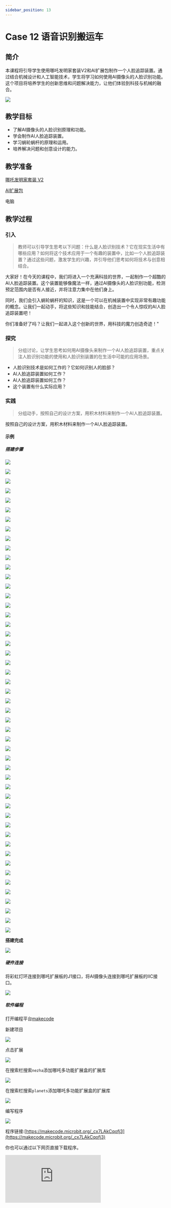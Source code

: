 ```yaml
---
sidebar_position: 13
---
```


# Case 12 语音识别搬运车


## 简介

本课程将引导学生使用哪吒发明家套装V2和AI扩展包制作一个人脸追踪装置。通过结合机械设计和人工智能技术，学生将学习如何使用AI摄像头的人脸识别功能。这个项目将培养学生的创新思维和问题解决能力，让他们体验到科技与机械的融合。

![](./images/ai-accessories-pack-case-01-01.png)

## 教学目标

- 了解AI摄像头的人脸识别原理和功能。
- 学会制作AI人脸追踪装置。
- 学习蜗轮蜗杆的原理和运用。
- 培养解决问题和创意设计的能力。

## 教学准备

[哪吒发明家套装 V2](https://www.elecfreaks.com/nezha-inventor-s-kit-v2-for-micro-bit.html)

[AI扩展包](https://www.elecfreaks.com/nezha-inventor-s-kit-v2-for-micro-bit.html)

电脑

## 教学过程

### 引入

>教师可以引导学生思考以下问题：什么是人脸识别技术？它在现实生活中有哪些应用？如何将这个技术应用于一个有趣的装置中，比如一个人脸追踪装置？通过这些问题，激发学生的兴趣，并引导他们思考如何将技术与创意相结合。

大家好！在今天的课程中，我们将进入一个充满科技的世界，一起制作一个超酷的AI人脸追踪装置。这个装置能够像魔法一样，通过AI摄像头的人脸识别功能，检测预定范围内是否有人接近，并将注意力集中在他们身上。

同时，我们会引入蜗轮蜗杆的知识，这是一个可以在机械装置中实现非常有趣功能的概念。让我们一起动手，将这些知识和技能结合，创造出一个令人惊叹的AI人脸追踪装置吧！

你们准备好了吗？让我们一起进入这个创新的世界，用科技的魔力创造奇迹！"

### 探究

>分组讨论，让学生思考如何用AI摄像头来制作一个AI人脸追踪装置，重点关注人脸识别功能的使用和人脸识别装置的在生活中可能的应用场景。

- 人脸识别技术是如何工作的？它如何识别人的脸部？
- AI人脸追踪装置如何工作？
- AI人脸追踪装置如何工作？
- 这个装置有什么实际应用？

### 实践

>分组动手，按照自己的设计方案，用积木材料来制作一个AI人脸追踪装置。

按照自己的设计方案，用积木材料来制作一个AI人脸追踪装置。

#### 示例

##### 搭建步骤


![](./images/ai-accessories-pack-step-12-01.png)

![](./images/ai-accessories-pack-step-12-02.png)

![](./images/ai-accessories-pack-step-12-03.png)

![](./images/ai-accessories-pack-step-12-04.png)

![](./images/ai-accessories-pack-step-12-05.png)

![](./images/ai-accessories-pack-step-12-06.png)

![](./images/ai-accessories-pack-step-12-07.png)

![](./images/ai-accessories-pack-step-12-08.png)

![](./images/ai-accessories-pack-step-12-09.png)

![](./images/ai-accessories-pack-step-12-10.png)

![](./images/ai-accessories-pack-step-12-11.png)

![](./images/ai-accessories-pack-step-12-12.png)

![](./images/ai-accessories-pack-step-12-13.png)

![](./images/ai-accessories-pack-step-12-14.png)

![](./images/ai-accessories-pack-step-12-15.png)

![](./images/ai-accessories-pack-step-12-16.png)

![](./images/ai-accessories-pack-step-12-17.png)

![](./images/ai-accessories-pack-step-12-18.png)

![](./images/ai-accessories-pack-step-12-19.png)

![](./images/ai-accessories-pack-step-12-20.png)

![](./images/ai-accessories-pack-step-12-21.png)

![](./images/ai-accessories-pack-step-12-22.png)

![](./images/ai-accessories-pack-step-12-23.png)

![](./images/ai-accessories-pack-step-12-24.png)

![](./images/ai-accessories-pack-step-12-25.png)

![](./images/ai-accessories-pack-step-12-26.png)

![](./images/ai-accessories-pack-step-12-27.png)

![](./images/ai-accessories-pack-step-12-28.png)

![](./images/ai-accessories-pack-step-12-29.png)

![](./images/ai-accessories-pack-step-12-30.png)

![](./images/ai-accessories-pack-step-12-31.png)

![](./images/ai-accessories-pack-step-12-32.png)

![](./images/ai-accessories-pack-step-12-33.png)

![](./images/ai-accessories-pack-step-12-34.png)

![](./images/ai-accessories-pack-step-12-35.png)

![](./images/ai-accessories-pack-step-12-36.png)

![](./images/ai-accessories-pack-step-12-37.png)

![](./images/ai-accessories-pack-step-12-38.png)

![](./images/ai-accessories-pack-step-12-39.png)

![](./images/ai-accessories-pack-step-12-40.png)

![](./images/ai-accessories-pack-step-12-41.png)

![](./images/ai-accessories-pack-step-12-42.png)

![](./images/ai-accessories-pack-step-12-43.png)

![](./images/ai-accessories-pack-step-12-44.png)

![](./images/ai-accessories-pack-step-12-45.png)

![](./images/ai-accessories-pack-step-12-46.png)

![](./images/ai-accessories-pack-step-12-47.png)

![](./images/ai-accessories-pack-step-12-48.png)

![](./images/ai-accessories-pack-step-12-49.png)

![](./images/ai-accessories-pack-step-12-50.png)


**搭建完成**

![](./images/ai-accessories-pack-case-01-01.png)

##### 硬件连接

将彩虹灯环连接到哪吒扩展板的J1接口，将AI摄像头连接到哪吒扩展板的IIC接口。

 ![](./images/ai-accessories-pack-case-01-02.png)

##### 软件编程

打开编程平台[makecode](https://makecode.microbit.org/#)

新建项目

![](./images/ai-accessories-pack-case-01-03.png)

点击扩展

![](./images/ai-accessories-pack-case-01-04.png)

在搜索栏搜索`nezha`添加哪吒多功能扩展盒的扩展库

![](./images/ai-accessories-pack-case-01-06.png)

在搜索栏搜索`planets`添加哪吒多功能扩展盒的扩展库

![](./images/ai-accessories-pack-case-01-07.png)

编写程序

![](./images/ai-accessories-pack-case-12-08.png)


程序链接:[https://makecode.microbit.org/_cx7LAkCqofj3](https://makecode.microbit.org/_cx7LAkCqofj3)

你也可以通过以下网页直接下载程序。

<div
    style={{
        position: 'relative',
        paddingBottom: '60%',
        overflow: 'hidden',
    }}
>
    <iframe
        src="https://makecode.microbit.org/_cx7LAkCqofj3"
        frameborder="0"
        sandbox="allow-popups allow-forms allow-scripts allow-same-origin"
        style={{
            position: 'absolute',
            width: '100%',
            height: '100%',
        }}
    />
</div>


### 展示

>分组展示，让每组的机器人在横杆上做引体向上运动，并用计时器记录时间，比较各组的成果和效果。

#### 示例案例效果

按下micro:bit上的A键，机器人开始做引体向上运动，按下micro:bit上的B键，机器人停止做引体向上运动。

![](./images/ai-accessories-pack-case-01.gif)

### 反思

>分组分享，让每组的学生分享自己的制作过程和心得，总结自己遇到的问题和解决办法，评价自己的优点和不足。-->
